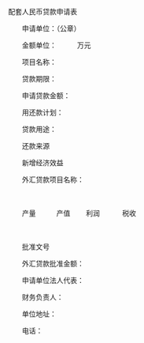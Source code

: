 



配套人民币贷款申请表



 

　　申请单位：（公章）

　　金额单位：　　　万元　　 

　　项目名称：　　　　　　　　　 

　　贷款期限：

　　申请贷款金额：　　　　　　　 

　　用还款计划：

　　贷款用途：

　　还款来源

　　新增经济效益　　　　　　　　　　　　　　　　 

　　外汇贷款项目名称：

　　

　　产量　　　产值　　 利润　　　 税收　　

　　　　　 

　　批准文号

　　外汇贷款批准金额：

　　申请单位法人代表：　　　　　　　　　　　　　　

　　财务负责人：

　　单位地址：　　　　　　　　　　　　　　　　　　

　　电话：

　　

　　